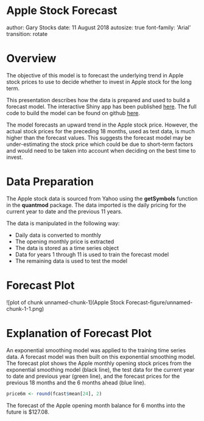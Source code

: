 Apple Stock Forecast
========================================================
author: Gary Stocks
date: 11 August 2018
autosize: true
font-family: 'Arial'
transition: rotate

Overview
========================================================

The objective of this model is to forecast the underlying trend in Apple stock prices to use to decide whether to invest in Apple stock for the long term.

This presentation describes how the data is prepared and used to build a forecast model. The interactive Shiny app has been published [here](https://garystocks.shinyapps.io/Assignment/). The full code to build the model can be found on github [here](https://github.com/garystocks/dataproducts3).

The model forecasts an upward trend in the Apple stock price. However, the actual stock prices for the preceding 18 months, used as test data, is much higher than the forecast values. This suggests the forecast model may be under-estimating the stock price which could be due to short-term factors and would need to be taken into account when deciding on the best time to invest.

Data Preparation
========================================================

The Apple stock data is sourced from Yahoo using the **getSymbols** function in the **quantmod** package. The data imported is the daily pricing for the current year to date and the previous 11 years.

The data is manipulated in the following way:
- Daily data is converted to monthly
- The opening monthly price is extracted
- The data is stored as a time series object
- Data for years 1 through 11 is used to train the forecast model
- The remaining data is used to test the model

Forecast Plot
========================================================

![plot of chunk unnamed-chunk-1](Apple Stock Forecast-figure/unnamed-chunk-1-1.png)

Explanation of Forecast Plot
========================================================

An exponential smoothing model was applied to the training time series data. A forecast model was then built on this exponential smoothing model. The forecast plot shows the Apple monthly opening stock prices from the exponential smoothing model (black line), the test data for the current year to date and previous year (green line), and the forecast prices for the previous 18 months and the 6 months ahead (blue line).


```r
price6m <- round(fcast$mean[24], 2)
```

The forecast of the Apple opening month balance for 6 months into the future is $127.08.
